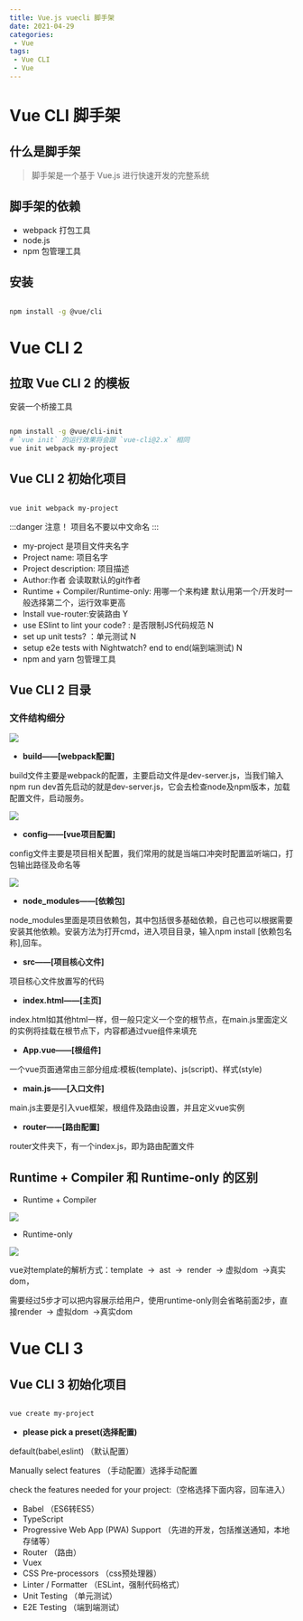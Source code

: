 ```yaml
---
title: Vue.js vuecli 脚手架
date: 2021-04-29
categories:
 - Vue
tags:
 - Vue CLI
 - Vue
---
```



# Vue CLI 脚手架

## 什么是脚手架

>脚手架是一个基于 Vue.js 进行快速开发的完整系统

## 脚手架的依赖

- webpack 打包工具
- node.js
- npm 包管理工具

## 安装

```sh

npm install -g @vue/cli

```

# Vue CLI 2


##  拉取 Vue CLI 2 的模板

安装一个桥接工具

```sh

npm install -g @vue/cli-init
# `vue init` 的运行效果将会跟 `vue-cli@2.x` 相同
vue init webpack my-project

```

## Vue CLI 2 初始化项目 <Badge text="old" type="warning"/>

```sh

vue init webpack my-project

```

:::danger 注意！
 项目名不要以中文命名
:::

- my-project 是项目文件夹名字
- Project name: 项目名字
- Project description: 项目描述
- Author:作者 会读取默认的git作者
- Runtime + Compiler/Runtime-only: 用哪一个来构建 默认用第一个/开发时一般选择第二个，运行效率更高
- Install vue-router:安装路由 Y
- use ESlint to lint your code? : 是否限制JS代码规范 N
- set up unit tests? ：单元测试 N
- setup e2e tests with Nightwatch? end to end(端到端测试) N
- npm and yarn 包管理工具
  
## Vue CLI 2 目录

### 文件结构细分

![](https://i.loli.net/2021/10/17/nvKd3wLqCQy9AkT.png)

* **build——[webpack配置]**

build文件主要是webpack的配置，主要启动文件是dev-server.js，当我们输入npm run dev首先启动的就是dev-server.js，它会去检查node及npm版本，加载配置文件，启动服务。
  
![](https://i.loli.net/2021/10/17/RkMmVHACgrPzd4N.png)

* **config——[vue项目配置]**
   
config文件主要是项目相关配置，我们常用的就是当端口冲突时配置监听端口，打包输出路径及命名等

![](https://i.loli.net/2021/10/17/douyNnWfs49HqVJ.png)

* **node_modules——[依赖包]**
  
node_modules里面是项目依赖包，其中包括很多基础依赖，自己也可以根据需要安装其他依赖。安装方法为打开cmd，进入项目目录，输入npm install [依赖包名称],回车。

* **src——[项目核心文件]**
  
项目核心文件放置写的代码

* **index.html——[主页]**
  
index.html如其他html一样，但一般只定义一个空的根节点，在main.js里面定义的实例将挂载在根节点下，内容都通过vue组件来填充

* **App.vue——[根组件]**
  
一个vue页面通常由三部分组成:模板(template)、js(script)、样式(style)

* **main.js——[入口文件]**
  
main.js主要是引入vue框架，根组件及路由设置，并且定义vue实例

* **router——[路由配置]**
  
router文件夹下，有一个index.js，即为路由配置文件

## Runtime + Compiler 和 Runtime-only 的区别

* Runtime + Compiler

![](https://i.loli.net/2021/10/17/fbQwAOj7vNCqtpY.png)



* Runtime-only

![](https://i.loli.net/2021/10/17/7PrtolJ5NLk9xXy.png)


vue对template的解析方式：template  ->  ast  ->  render  -> 虚拟dom  ->真实dom，

需要经过5步才可以把内容展示给用户，使用runtime-only则会省略前面2步，直接render  -> 虚拟dom  ->真实dom



# Vue CLI 3

## Vue CLI 3 初始化项目 <Badge text="new" type="tip"/>

```sh

vue create my-project

```

- **please pick a preset(选择配置)**

default(babel,eslint) （默认配置）

Manually select features （手动配置）选择手动配置

check the features needed for your project:（空格选择下面内容，回车进入）

- Babel （ES6转ES5）
- TypeScript
- Progressive Web App (PWA) Support （先进的开发，包括推送通知，本地存储等）
- Router （路由）
- Vuex
- CSS Pre-processors （css预处理器）
- Linter / Formatter （ESLint，强制代码格式）
- Unit Testing （单元测试）
- E2E Testing （端到端测试）

